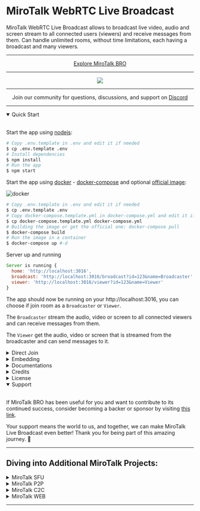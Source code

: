 # MiroTalk WebRTC Live Broadcast

MiroTalk WebRTC Live Broadcast allows to broadcast live video, audio and screen stream to all connected users (viewers) and receive messages from them. Can handle unlimited rooms, without time limitations, each having a broadcast and many viewers.

---

<p align="center">
    <a href="https://bro.mirotalk.com">Explore MiroTalk BRO</a>
</p>

---

<p align="center">
    <a href="https://bro.mirotalk.com"><img src="./public/assets/images/ui.png"></a>
</p>

---

<p align="center">
    Join our community for questions, discussions, and support on <a href="https://discord.gg/rgGYfeYW3N">Discord</a>
</p>

---

</details>

<details open>
<summary>Quick Start</summary>

<br/>

Start the app using [nodejs](https://nodejs.org/en/download):

```bash
# Copy .env.template in .env and edit it if needed
$ cp .env.template .env
# Install dependencies
$ npm install
# Run the app
$ npm start
```

Start the app using [docker](https://docs.docker.com/engine/install/) - [docker-compose](https://docs.docker.com/compose/) and optional [official image](https://hub.docker.com/r/mirotalk/bro):

![docker](public/assets/images/docker.png)

```bash
# Copy .env.template in .env and edit it if needed
$ cp .env.template .env
# Copy docker-compose.template.yml in docker-compose.yml and edit it if needed
$ cp docker-compose.template.yml docker-compose.yml
# Building the image or get the official one: docker-compose pull
$ docker-compose build
# Run the image in a container
$ docker-compose up #-d
```

Server up and running

```js
Server is running {
  home: 'http://localhost:3016',
  broadcast: 'http://localhost:3016/broadcast?id=123&name=Broadcaster',
  viewer: 'http://localhost:3016/viewer?id=123&name=Viewer'
}
```

The app should now be running on your http://localhost:3016, you can choose if join room as a `Broadcaster` or `Viewer`.

The `Broadcaster` stream the audio, video or screen to all connected viewers and can receive messages from them.

The `Viewer` get the audio, video or screen that is streamed from the broadcaster and can send messages to it.

</details>

<details>
<summary>Direct Join</summary>

<br>

You can direct join room as `broadcaster` or `viewer` specifying the room id and your name.

| As            | URL                                                     |
| ------------- | ------------------------------------------------------- |
| `Broadcaster` | http://localhost:3016/broadcast?id=123&name=Broadcaster |
| `Viewer`      | http://localhost:3016/viewer?id=123&name=Viewer         |

| Params | Type   | Description |
| ------ | ------ | ----------- |
| id     | string | Room Id     |
| name   | string | User name   |

</details>

<details>
<summary>Embedding</summary>

<br/>

Embedding MiroTalk Live Broadcast into a service or app using an iframe.

```html
<iframe
    allow="camera; microphone; display-capture; fullscreen; clipboard-read; clipboard-write; autoplay"
    src="https://bro.mirotalk.com"
    style="height: 100vh; width: 100vw; border: 0px;"
></iframe>
```

</details>

<details>
<summary>Documentations</summary>

<br>

-   [Install your own Stun/Turn](./docs/coturn.md)
-   [Ngrok](./docs/ngrok.md)
-   [How to Self-hosting](./docs/self-hosting.md)

</details>

<details>
<summary>Credits</summary>

<br>

-   Gabriel Tanner [webrtc-broadcast-logic](https://gabrieltanner.org/blog/webrtc-video-broadcast/)

</details>

<details>
<summary>License</summary>

<br/>

[![AGPLv3](public/assets/images/AGPLv3.png)](LICENSE)

MiroTalk BRO is free and open-source under the terms of AGPLv3 (GNU Affero General Public License v3.0). Please `respect the license conditions`, In particular `modifications need to be free as well and made available to the public`. Get a quick overview of the license at [Choose an open source license](https://choosealicense.com/licenses/agpl-3.0/).

To obtain a [MiroTalk BRO license](https://docs.mirotalk.com/license/licensing-options/) with terms different from the AGPLv3, you can conveniently make your [purchase on CodeCanyon](https://codecanyon.net/item/mirotalk-bro-webrtc-p2p-live-broadcast/45887113). This allows you to tailor the licensing conditions to better suit your specific requirements.

</details>

<details open>
<summary>Support</summary>

<br/>

If MiroTalk BRO has been useful for you and want to contribute to its continued success, consider becoming a backer or sponsor by visiting [this link](https://github.com/sponsors/miroslavpejic85).

Your support means the world to us, and together, we can make MiroTalk Live Broadcast even better! Thank you for being part of this amazing journey. 🌟

</details>

---

## Diving into Additional MiroTalk Projects:

<details>
<summary>MiroTalk SFU</summary>

<br>

Try also [MiroTalk SFU](https://github.com/miroslavpejic85/mirotalksfu) `selective forwarding unit` real-time video conferences, optimized for large groups. `Unlimited time, unlimited concurrent rooms` each having 8+ participants, up to ~ 100 per single CPU.

</details>

<details>
<summary>MiroTalk P2P</summary>

<br/>

Try also [MiroTalk P2P](https://github.com/miroslavpejic85/mirotalk) `peer to peer` real-time video conferences, optimized for small groups. `Unlimited time, unlimited concurrent rooms` each having 5-8 participants.

</details>

<details>
<summary>MiroTalk C2C</summary>

<br>

Try also [MiroTalk C2C](https://github.com/miroslavpejic85/mirotalkc2c) `peer to peer` real-time video conferences, optimized for cam 2 cam. `Unlimited time, unlimited concurrent rooms` each having 2 participants.

</details>

<details>
<summary>MiroTalk WEB</summary>

<br>

Try also [MiroTalk WEB](https://github.com/miroslavpejic85/mirotalkwebrtc) a platform that allows for the management of an `unlimited number of users`. Each user must register with their email, username, and password, after which they gain access to their `personal dashboard`. Within the dashboard, users can `manage their rooms and schedule meetings` using the desired version of MiroTalk on a specified date and time. Invitations to these meetings can be sent via email, shared through the web browser, or sent via SMS.

</details>

---
